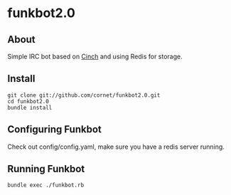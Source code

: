 # funkbot2.0

## About

Simple IRC bot based on [Cinch](https://github.com/cinchrb/cinch) and using Redis for storage.

## Install

    git clone git://github.com/cornet/funkbot2.0.git
    cd funkbot2.0
    bundle install


## Configuring Funkbot

Check out config/config.yaml, make sure you have a redis server running.


## Running Funkbot

    bundle exec ./funkbot.rb

